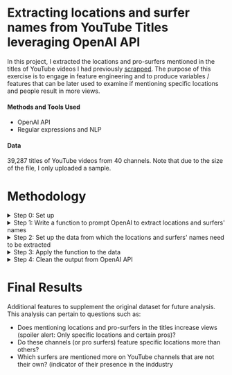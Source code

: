 # Extracting locations and surfer names from YouTube Titles leveraging OpenAI API
In this project, I extracted the locations and pro-surfers mentioned in the titles of YouTube videos I had previously [scrapped](https://github.com/daphteh/Scraping_Cleaning_EDA_Surfing_Videos/tree/a621dd743177ec2882fe509c1c138b4a9298a6c6).
The purpose of this exercise is to engage in feature engineering and to produce variables / features that can be later used to examine if mentioning specific locations and people result in more views. 



#### Methods and Tools Used ####
* OpenAI API
* Regular expressions and NLP



#### Data ####
39,287 titles of YouTube videos from 40 channels. Note that due to the size of the file, I only uploaded a sample. 


# Methodology
<details>
<summary> Step 0: Set up </summary>
      <br>
      <p>   Get your OpenAI API key</p>
      <p>   Install the necessary packages so OpenAI can run and also to clean the text </p>
</details>

<details>   
<summary> Step 1: Write a function to prompt OpenAI to extract locations and surfers' names </summary>  
  <br>
</details>

<details>
<summary> Step 2: Set up the data from which the locations and surfers' names need to be extracted </summary>
  <br>
  <p>   Load the scrapped and cleaned data </p>
</details>

<details>
<summary> Step 3: Apply the function to the data </summary>  
 <br>
</details>
 
<details>
<summary> Step 4: Clean the output from OpenAI API </summary>
   <br>
   <p>  Find patterns in the output produced by OpenAI </p>
   <p>  Remove stopwords and phrases </p>
   <p>  Address spelling errors and colloquialisms (e.g. Jeffrey's Bay = J-Bay) </p>
   <p>  Consider aggregating locations (e.g. Bingin, Padang Padang, Canggu and Uluwatu are all in Bali) </p>
   <p>  Consider creating an indicator variable for whether or not a location is even mentioned </p>
</details>


# Final Results
Additional features to supplement the original dataset for future analysis. This analysis can pertain to questions such as:
- Does mentioning locations and pro-surfers in the titles increase views (spoiler alert: Only specific locations and certain pros)?
- Do these channels (or pro surfers) feature specific locations more than others?
- Which surfers are mentioned more on YouTube channels that are not their own? (indicator of their presence in the inddustry

<br>
